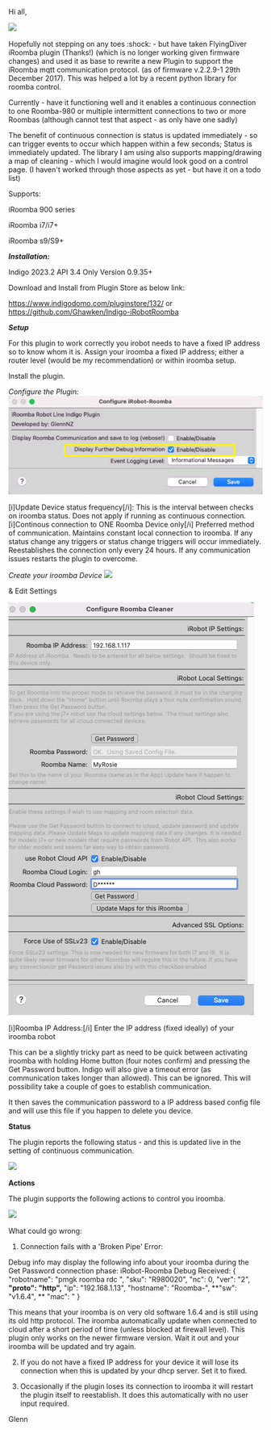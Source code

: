 Hi all,

![](http://downloads.indigodomo.com/pluginstore/com.GlennNZ/com.GlennNZ.indigoplugin.irobot/icon.png)

Hopefully not stepping on any toes  :shock: - but have taken FlyingDiver iRoomba plugin (Thanks!) (which is no longer working given firmware changes) and used it as base to rewrite a new Plugin to support the iRoomba mqtt communication protocol.  (as of firmware v.2.2.9-1 29th December 2017).  This was helped a lot by a recent python library for roomba control.

Currently - have it functioning well and it enables a continuous connection to one Roomba-980 or multiple intermittent connections to two or more Roombas (although cannot test that aspect - as only have one sadly)

The benefit of continuous connection is status is updated immediately - so can trigger events to occur which happen within a few seconds; Status is immediately updated.
The library I am using also supports mapping/drawing a map of cleaning - which I would imagine would look good on a control page.  (I haven't worked through those aspects as yet - but have it on a todo list)

Supports:

iRoomba 900 series

iRoomba i7/i7+

iRoomba s9/S9+

***Installation:***

Indigo 2023.2 API 3.4 Only Version 0.9.35+

Download and Install from Plugin Store as below link:

https://www.indigodomo.com/pluginstore/132/
or
https://github.com/Ghawken/Indigo-iRobotRoomba

***Setup***

For this plugin to work correctly you irobot needs to have a fixed IP address so to know whom it is.   Assign your iroomba a fixed IP address; either a router level (would be my recommendation) or within iroomba setup.

Install the plugin.

*Configure the Plugin:*
![](https://github.com/Ghawken/Indigo-iRobotRoomba/blob/master/Images/pluginConfig.png?raw=True)

[i]Update Device status frequency[/i]:  This is the interval between checks on iroomba status.  Does not apply if running as continuous connection.
[i]Continous connection to ONE Roomba Device only[/i]  Preferred method of communication.  Maintains constant local connection to iroomba.  If any status change any triggers or status change triggers will occur immediately.  Reestablishes the connection only every 24 hours.   If any communication issues restarts the plugin to overcome.

*Create your iroomba Device*
![](https://preview.ibb.co/b99wmb/Device_Irobot.png)

&
Edit Settings

![](https://github.com/Ghawken/Indigo-iRobotRoomba/blob/master/Images/DeviceCloud.png?raw=True)

[i]Roomba IP Address:[/i]  Enter the IP address (fixed ideally) of your iroomba robot

This can be a slightly tricky part as need to be quick between activating iroomba with holding Home button (four notes confirm) and pressing the Get Password button.
Indigo will also give a timeout error (as communication takes longer than allowed).  This can be ignored.
This will possibility take a couple of goes to establish communication.

It then saves the communication password to a IP address based config file and will use this file if you happen to delete you device.


**Status**

The plugin reports the following status - and this is updated live in the setting of continuous communication.

![](https://image.ibb.co/cachRb/Status_Page.png)


**Actions**

The plugin supports the following actions to control you iroomba.

[![](https://image.ibb.co/bwo3zw/irobotactions.png)](https://github.com/Ghawken/Indigo-iRobotRoomba/blob/master/Images/iRoombaActions.png?raw=True)




What could go wrong:

1. Connection fails with a 'Broken Pipe' Error:

Debug info may display the following info about your iroomba during the Get Password connection phase:
    iRobot-Roomba Debug Received: {
    "robotname": "pmgk roomba rdc ",
    "sku": "R980020",
    "nc": 0,
    "ver": "2",
    **"proto": "http",**
    "ip": "192.168.1.13",
    "hostname": "Roomba-",
    **"sw": "v1.6.4", **
    "mac": "
    }

This means that your iroomba is on very old software 1.6.4 and is still using its old http protocol.  The iroomba automatically update when connected to cloud after a short period of time (unless blocked at firewall level).
This plugin only works on the newer firmware version.
Wait it out and your iroomba will be updated and try again.

2. If you do not have a fixed IP address for your device it will lose its connection when this is updated by your dhcp server.  Set it to fixed.

3. Occasionally if the plugin loses its connection to iroomba it will restart the plugin itself to reestablish.  It does this automatically with no user input required.




Glenn
